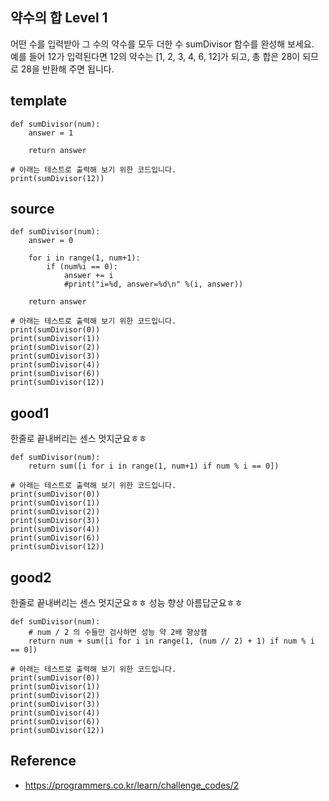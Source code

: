## 약수의 합 Level 1

어떤 수를 입력받아 그 수의 약수를 모두 더한 수 sumDivisor 함수를 완성해 보세요.  
예를 들어 12가 입력된다면 12의 약수는 [1, 2, 3, 4, 6, 12]가 되고, 총 합은 28이 되므로 28을 반환해 주면 됩니다.  


## template
```
def sumDivisor(num):
    answer = 1

    return answer

# 아래는 테스트로 출력해 보기 위한 코드입니다.
print(sumDivisor(12))
```

## source
```
def sumDivisor(num):
    answer = 0

    for i in range(1, num+1):
        if (num%i == 0):
            answer += i
            #print("i=%d, answer=%d\n" %(i, answer))

    return answer

# 아래는 테스트로 출력해 보기 위한 코드입니다.
print(sumDivisor(0))
print(sumDivisor(1))
print(sumDivisor(2))
print(sumDivisor(3))
print(sumDivisor(4))
print(sumDivisor(6))
print(sumDivisor(12))
```

## good1
한줄로 끝내버리는 센스 멋지군요ㅎㅎ
```
def sumDivisor(num):
    return sum([i for i in range(1, num+1) if num % i == 0])

# 아래는 테스트로 출력해 보기 위한 코드입니다.
print(sumDivisor(0))
print(sumDivisor(1))
print(sumDivisor(2))
print(sumDivisor(3))
print(sumDivisor(4))
print(sumDivisor(6))
print(sumDivisor(12))
```

## good2
한줄로 끝내버리는 센스 멋지군요ㅎㅎ
성능 향상 아름답군요ㅎㅎ
```
def sumDivisor(num):
    # num / 2 의 수들만 검사하면 성능 약 2배 향상잼
    return num + sum([i for i in range(1, (num // 2) + 1) if num % i == 0])

# 아래는 테스트로 출력해 보기 위한 코드입니다.
print(sumDivisor(0))
print(sumDivisor(1))
print(sumDivisor(2))
print(sumDivisor(3))
print(sumDivisor(4))
print(sumDivisor(6))
print(sumDivisor(12))
```

## Reference
* https://programmers.co.kr/learn/challenge_codes/2
